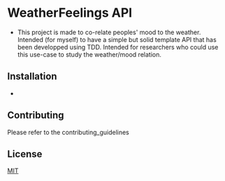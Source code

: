 # WeatherFeelings API

* This project is made to co-relate peoples' mood to the weather. Intended (for myself) to have a simple but solid template
API that has been developped using TDD. Intended for researchers who could use this use-case to study the weather/mood relation.

## Installation

* 


## Contributing
Please refer to the contributing_guidelines


## License
[MIT](https://choosealicense.com/licenses/mit/)